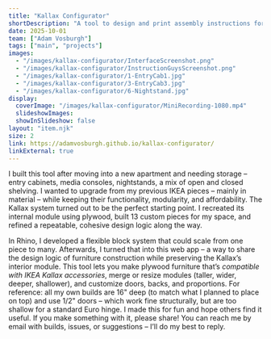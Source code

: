 ```yaml
---
title: "Kallax Configurator"
shortDescription: "A tool to design and print assembly instructions for modular shelving, using the IKEA Kallax module."
date: 2025-10-01
team: ["Adam Vosburgh"]
tags: ["main", "projects"]
images:
  - "/images/kallax-configurator/InterfaceScreenshot.png"
  - "/images/kallax-configurator/InstructionGuysScreenshot.png"
  - "/images/kallax-configurator/1-EntryCab1.jpg"
  - "/images/kallax-configurator/3-EntryCab3.jpg"
  - "/images/kallax-configurator/6-Nightstand.jpg"
display:
  coverImage: "/images/kallax-configurator/MiniRecording-1080.mp4"      
  slideshowImages:                               
  showInSlideshow: false    
layout: "item.njk"
size: 2
link: https://adamvosburgh.github.io/kallax-configurator/
linkExternal: true
---
```


I built this tool after moving into a new apartment and needing storage – entry cabinets, media consoles, nightstands, a mix of open and closed shelving. I wanted to upgrade from my previous IKEA pieces – mainly in material – while keeping their functionality, modularity, and affordability. The Kallax system turned out to be the perfect starting point. I recreated its internal module using plywood, built 13 custom pieces for my space, and refined a repeatable, cohesive design logic along the way.

In Rhino, I developed a flexible block system that could scale from one piece to many. Afterwards, I turned that into this web app – a way to share the design logic of furniture construction while preserving the Kallax’s interior module. This tool lets you make plywood furniture that’s *compatible with IKEA Kallax accessories*, merge or resize modules (taller, wider, deeper, shallower), and customize doors, backs, and proportions. For reference: all my own builds are 16" deep (to match what I planned to place on top) and use 1/2" doors – which work fine structurally, but are too shallow for a standard Euro hinge. I made this for fun and hope others find it useful. If you make something with it, please share! You can reach me by email with builds, issues, or suggestions – I’ll do my best to reply.